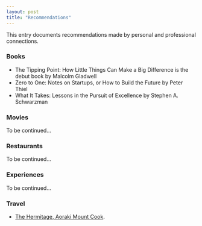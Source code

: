 ```yaml
---
layout: post
title: "Recommendations"
---
```


This entry documents recommendations made by personal and professional connections.

### Books
* The Tipping Point: How Little Things Can Make a Big Difference is the debut book by Malcolm Gladwell
* Zero to One: Notes on Startups, or How to Build the Future by Peter Thiel
* What It Takes: Lessons in the Pursuit of Excellence by Stephen A. Schwarzman

### Movies
To be continued...

### Restaurants
To be continued...

### Experiences
To be continued...

### Travel
* [The Hermitage, Aoraki Mount Cook](https://www.hermitage.co.nz/).



